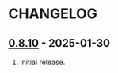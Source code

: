 # CHANGELOG

## [0.8.10](https://github.com/uhppoted/uhppoted-lib-dotnet/releases/tag/v0.8.10) - 2025-01-30

1. Initial release.
